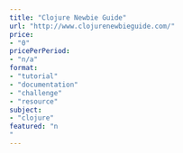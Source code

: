 ```yaml
---
title: "Clojure Newbie Guide"
url: "http://www.clojurenewbieguide.com/"
price: 
- "0"
pricePerPeriod: 
- "n/a"
format: 
- "tutorial"
- "documentation"
- "challenge"
- "resource"
subject: 
- "clojure"
featured: "n"
---
```

